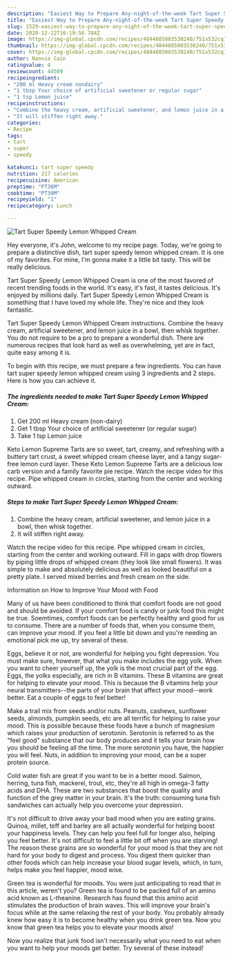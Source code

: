 ```yaml
---
description: "Easiest Way to Prepare Any-night-of-the-week Tart Super Speedy Lemon Whipped Cream"
title: "Easiest Way to Prepare Any-night-of-the-week Tart Super Speedy Lemon Whipped Cream"
slug: 1529-easiest-way-to-prepare-any-night-of-the-week-tart-super-speedy-lemon-whipped-cream
date: 2020-12-22T16:19:56.784Z
image: https://img-global.cpcdn.com/recipes/4844605003530240/751x532cq70/tart-super-speedy-lemon-whipped-cream-recipe-main-photo.jpg
thumbnail: https://img-global.cpcdn.com/recipes/4844605003530240/751x532cq70/tart-super-speedy-lemon-whipped-cream-recipe-main-photo.jpg
cover: https://img-global.cpcdn.com/recipes/4844605003530240/751x532cq70/tart-super-speedy-lemon-whipped-cream-recipe-main-photo.jpg
author: Nannie Cain
ratingvalue: 4
reviewcount: 44509
recipeingredient:
- "200 ml Heavy cream nondairy"
- "1 tbsp Your choice of artificial sweetener or regular sugar"
- "1 tsp Lemon juice"
recipeinstructions:
- "Combine the heavy cream, artificial sweetener, and lemon juice in a bowl, then whisk together."
- "It will stiffen right away."
categories:
- Recipe
tags:
- tart
- super
- speedy

katakunci: tart super speedy 
nutrition: 217 calories
recipecuisine: American
preptime: "PT36M"
cooktime: "PT39M"
recipeyield: "1"
recipecategory: Lunch

---
```



![Tart Super Speedy Lemon Whipped Cream](https://img-global.cpcdn.com/recipes/4844605003530240/751x532cq70/tart-super-speedy-lemon-whipped-cream-recipe-main-photo.jpg)

Hey everyone, it's John, welcome to my recipe page. Today, we're going to prepare a distinctive dish, tart super speedy lemon whipped cream. It is one of my favorites. For mine, I'm gonna make it a little bit tasty. This will be really delicious.

Tart Super Speedy Lemon Whipped Cream is one of the most favored of recent trending foods in the world. It's easy, it's fast, it tastes delicious. It's enjoyed by millions daily. Tart Super Speedy Lemon Whipped Cream is something that I have loved my whole life. They're nice and they look fantastic.

Tart Super Speedy Lemon Whipped Cream instructions. Combine the heavy cream, artificial sweetener, and lemon juice in a bowl, then whisk together. You do not require to be a pro to prepare a wonderful dish. There are numerous recipes that look hard as well as overwhelming, yet are in fact, quite easy among it is.


To begin with this recipe, we must prepare a few ingredients. You can have tart super speedy lemon whipped cream using 3 ingredients and 2 steps. Here is how you can achieve it.

<!--inarticleads1-->

##### The ingredients needed to make Tart Super Speedy Lemon Whipped Cream:

1. Get 200 ml Heavy cream (non-dairy)
1. Get 1 tbsp Your choice of artificial sweetener (or regular sugar)
1. Take 1 tsp Lemon juice


Keto Lemon Supreme Tarts are so sweet, tart, creamy, and refreshing with a buttery tart crust, a sweet whipped cream cheese layer, and a tangy sugar-free lemon curd layer. These Keto Lemon Supreme Tarts are a delicious low carb version and a family favorite pie recipe. Watch the recipe video for this recipe. Pipe whipped cream in circles, starting from the center and working outward. 

<!--inarticleads2-->

##### Steps to make Tart Super Speedy Lemon Whipped Cream:

1. Combine the heavy cream, artificial sweetener, and lemon juice in a bowl, then whisk together.
1. It will stiffen right away.


Watch the recipe video for this recipe. Pipe whipped cream in circles, starting from the center and working outward. Fill in gaps with drop flowers by piping little drops of whipped cream (they look like small flowers). It was simple to make and absolutely delicious as well as looked beautiful on a pretty plate. I served mixed berries and fresh cream on the side. 

Information on How to Improve Your Mood with Food


Many of us have been conditioned to think that comfort foods are not good and should be avoided. If your comfort food is candy or junk food this might be true. Soemtimes, comfort foods can be perfectly healthy and good for us to consume. There are a number of foods that, when you consume them, can improve your mood. If you feel a little bit down and you're needing an emotional pick me up, try several of these.

Eggs, believe it or not, are wonderful for helping you fight depression. You must make sure, however, that what you make includes the egg yolk. When you want to cheer yourself up, the yolk is the most crucial part of the egg. Eggs, the yolks especially, are rich in B vitamins. These B vitamins are great for helping to elevate your mood. This is because the B vitamins help your neural transmitters--the parts of your brain that affect your mood--work better. Eat a couple of eggs to feel better!

Make a trail mix from seeds and/or nuts. Peanuts, cashews, sunflower seeds, almonds, pumpkin seeds, etc are all terrific for helping to raise your mood. This is possible because these foods have a bunch of magnesium which raises your production of serotonin. Serotonin is referred to as the "feel good" substance that our body produces and it tells your brain how you should be feeling all the time. The more serotonin you have, the happier you will feel. Nuts, in addition to improving your mood, can be a super protein source.

Cold water fish are great if you want to be in a better mood. Salmon, herring, tuna fish, mackerel, trout, etc, they're all high in omega-3 fatty acids and DHA. These are two substances that boost the quality and function of the grey matter in your brain. It's the truth: consuming tuna fish sandwiches can actually help you overcome your depression. 

It's not difficult to drive away your bad mood when you are eating grains. Quinoa, millet, teff and barley are all actually wonderful for helping boost your happiness levels. They can help you feel full for longer also, helping you feel better. It's not difficult to feel a little bit off when you are starving! The reason these grains are so wonderful for your mood is that they are not hard for your body to digest and process. You digest them quicker than other foods which can help increase your blood sugar levels, which, in turn, helps make you feel happier, mood wise.

Green tea is wonderful for moods. You were just anticipating to read that in this article, weren't you? Green tea is found to be packed full of an amino acid known as L-theanine. Research has found that this amino acid stimulates the production of brain waves. This will improve your brain's focus while at the same relaxing the rest of your body. You probably already knew how easy it is to become healthy when you drink green tea. Now you know that green tea helps you to elevate your moods also!

Now you realize that junk food isn't necessarily what you need to eat when you want to help your moods get better. Try several of these instead!

